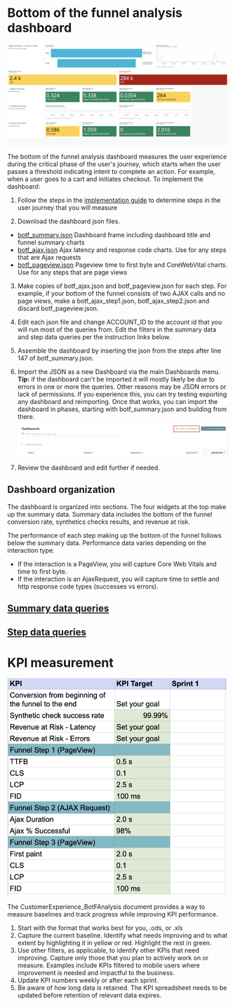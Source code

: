   
# Bottom of the funnel analysis dashboard

![Bottom of the Funnel Analysis example](images/CustomerExperience_BotFunnelAnalysis.png?raw=true "Cx Bottom of the Funnel")

The bottom of the funnel analysis dashboard measures the user experience during the critical phase of the user's journey, which starts when the user passes a threshold indicating intent to complete an action.  For example, when a user goes to a cart and initiates checkout.   To implement the dashboard:
 
1. Follow the steps in the [implementation guide](https://docs.newrelic.com/docs/new-relic-solutions/observability-maturity/customer-experience/bofta-implementation-guide/#establish-current-state) to determine steps in the user journey that you will measure

2. Download the dashboard json files.
* [botf_summary.json](botf_summary.json) Dashboard frame including dashboard title and funnel summary charts
* [botf_ajax.json](botf_ajax.json) Ajax latency and response code charts.  Use for any steps that are Ajax requests
* [botf_pageview.json](botf_pageview.json) Pageview time to first byte and CoreWebVital charts.  Use for any steps that are page views

3. Make copies of botf_ajax.json and botf_pageview.json for each step.  For example, if your bottom of the funnel consists of two AJAX calls and no page views, make a botf_ajax_step1.json, botf_ajax_step2.json and discard botf_pageview.json. 

4. Edit each json file and change ACCOUNT_ID to the account id that you will run most of the queries from.  Edit the filters in the summary data and step data queries per the instruction links below.

5. Assemble the dashboard by inserting the json from the steps after line 147 of botf_summary.json.  

6. Import the JSON as a new Dashboard via the main Dashboards menu.  __Tip:__ if the dashboard can't be imported it will mostly likely be due to errors in one or more the queries.  Other reasons may be JSON errors or lack of permissions.  If you experience this, you can try testing exporting any dashboard and reimporting.  Once that works, you can import the dashboard in phases, starting with botf_summary.json and building from there.
![Dashboard import](../images/ImportDashboard.png?raw=true "Dashboard import")

7. Review the dashboard and edit further if needed. 

## Dashboard organization

The dashboard is organized into sections.   The four widgets at the top make up the summary data.  Summary data includes the bottom of the funnel conversion rate, synthetics checks results, and revenue at risk.   

The performance of each step making up the bottom of the funnel follows below the summary data.  Performance data varies depending on the interaction type.  
* If the interaction is a PageView, you will capture Core Web Vitals and time to first byte.  
* If the interaction is an AjaxRequest, you will capture time to settle and http response code types (successes vs errors).

## [Summary data queries](README_Botf_summary.md)
## [Step data queries](README_Botf_step_queries.md)

# KPI measurement

<img src="images/CustomerExperience_Botf_KPIs.png" width="500">

The CustomerExperience_BotFAnalysis document provides a way to measure baselines and track progress while improving KPI performance.

1. Start with the format that works best for you, .ods, or .xls
2. Capture the current baseline.  Identify what needs improving and to what extent by highlighting it in yellow or red.  Highlight the rest in green.
3. Use other filters, as applicable, to identify other KPIs that need improving.  Capture only those that you plan to actively work on or measure.   Examples include KPIs filtered to mobile users where improvement is needed and impactful to the business.
4. Update KPI numbers weekly or after each sprint.  
5. Be aware of how long data is retained.  The KPI spreadsheet needs to be updated before retention of relevant data expires.
 




 